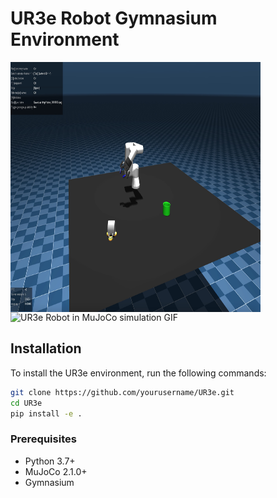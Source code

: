 # UR3e Robot Gymnasium Environment

<div>
  <img src="./media/capture.png" alt="UR3e Robot in MuJoCo simulation" width="400" height="400" style="vertical-align: top;"/>
  <img src="./media/record.gif" alt="UR3e Robot in MuJoCo simulation GIF" width="400" height="400" style="vertical-align: top;"/>
</div>

## Installation

To install the UR3e environment, run the following commands:

```bash
git clone https://github.com/yourusername/UR3e.git
cd UR3e
pip install -e .
```

### Prerequisites

- Python 3.7+
- MuJoCo 2.1.0+
- Gymnasium


